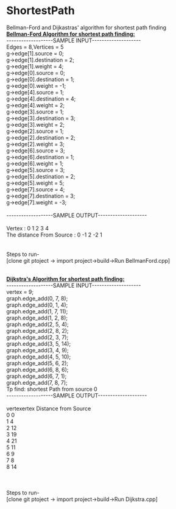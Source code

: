 # ShortestPath
Bellman-Ford and Dijkastras' algorithm for shortest path finding 
<br>
<b><u>Bellman-Ford Algorithm for shortest path finding:</b></u><br>
-------------------SAMPLE INPUT--------------------<br>
   Edges = 8,Vertices = 5<br>
   g->edge[1].source = 0;<br>
   g->edge[1].destination = 2;<br>
   g->edge[1].weight = 4;<br>
   g->edge[0].source = 0;<br>
   g->edge[0].destination = 1;<br>
   g->edge[0].weight = -1;<br>
   g->edge[4].source = 1;<br>
   g->edge[4].destination = 4;<br>
   g->edge[4].weight = 2;<br>
   g->edge[3].source = 1;<br>
   g->edge[3].destination = 3;<br>
   g->edge[3].weight = 2;<br>
   g->edge[2].source = 1;<br>
   g->edge[2].destination = 2;<br>
   g->edge[2].weight = 3;<br>
   g->edge[6].source = 3;<br>
   g->edge[6].destination = 1;<br>
   g->edge[6].weight = 1;<br>
   g->edge[5].source = 3;<br>
   g->edge[5].destination = 2;<br>
   g->edge[5].weight = 5;<br>
   g->edge[7].source = 4;<br>
   g->edge[7].destination = 3;<br>
   g->edge[7].weight = -3;<br>
 <br>
-------------------SAMPLE OUTPUT--------------------<br>
<br>
Vertex :			 0 	1 	2 	3 	4 	<br>
The distance From Source : 0 	-1 	2 	-2 	1 	<br>
<br>
 <br>
 Steps to run-<br>
[clone git ptoject -> import project->build->Run BellmanFord.cpp]<br>

<br>
<b><u>Dijkstra's Algorithm for shortest path finding:</b></u><br>
-------------------SAMPLE INPUT--------------------<br>
    vertex = 9;  <br>
    graph.edge_add(0, 7, 8); <br>
    graph.edge_add(0, 1, 4); <br>
    graph.edge_add(1, 7, 11);  <br>
    graph.edge_add(1, 2, 8);<br>
    graph.edge_add(2, 5, 4);<br>
    graph.edge_add(2, 8, 2);  <br>
    graph.edge_add(2, 3, 7);  <br>
    graph.edge_add(3, 5, 14);<br>
    graph.edge_add(3, 4, 9);  <br>
    graph.edge_add(4, 5, 10);  <br>
    graph.edge_add(5, 6, 2); <br>
    graph.edge_add(6, 8, 6);  <br>
    graph.edge_add(6, 7, 1);  <br>
    graph.edge_add(7, 8, 7);  <br>
    Tp find: shortest Path from source 0 
 <br>
-------------------SAMPLE OUTPUT--------------------<br>
<br>
vertexertex 	Distance from Source<br>   
   0 		                0 <br>
   1 	               	 4<br>
   2 		                12<br>
   3 	               	 19<br>
   4 	               	 21<br>
   5 	               	 11<br>
   6 		                9<br>
   7 		                8<br>
   8 		                14<br>
<br>
<br>
 <br>
 Steps to run-<br>
[clone git ptoject -> import project->build->Run Dijkstra.cpp]<br>
